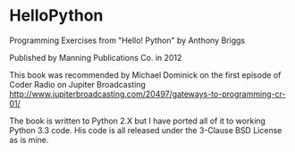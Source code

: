 HelloPython
===========

Programming Exercises from "Hello! Python" by Anthony Briggs

Published by Manning Publications Co. in 2012

This book was recommended by Michael Dominick on the first episode of
Coder Radio on Jupiter Broadcasting
<http://www.jupiterbroadcasting.com/20497/gateways-to-programming-cr-01/>

The book is written to Python 2.X but I have ported all of it to working
Python 3.3 code. His code is all released under the 3-Clause BSD License as is
mine.
